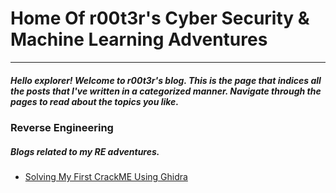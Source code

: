 [logo]: https://github.com/r00t3r-god/r00t3r-god.github.io/blob/main/avatar.jpg

# Home Of r00t3r's Cyber Security & Machine Learning Adventures
-------------------------------------------------------------------

##### Hello explorer! Welcome to r00t3r's blog. This is the page that indices all the posts that I've written in a categorized manner. Navigate through the pages to read about the topics you like.

### Reverse Engineering
##### Blogs related to my RE adventures. 

* [Solving My First CrackME Using Ghidra](https://r00t3r-god.github.io/pages/solving-my-first-crackme-using-ghidra)
